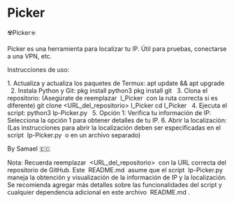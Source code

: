 # Picker

☢️Picker☣️
 
Picker es una herramienta para localizar tu IP.  Útil para pruebas, conectarse a una VPN, etc.
 
Instrucciones de uso:
 
1. Actualiza y actualiza los paquetes de Termux:
apt update && apt upgrade
 
2. Instala Python y Git:
pkg install python3
pkg install git
 
3. Clona el repositorio: (Asegúrate de reemplazar  I_Picker  con la ruta correcta si es diferente)
git clone <URL_del_repositorio>  I_Picker
cd I_Picker
 
4. Ejecuta el script:
python3 Ip-Picker.py
 
5. Opción 1: Verifica tu información de IP:  Selecciona la opción 1 para obtener detalles de tu IP.
6. Abrir la localización:  (Las instrucciones para abrir la localización deben ser especificadas en el script  Ip-Picker.py  o en un archivo separado)
 
By Samael 🇪🇨
 
Nota:  Recuerda reemplazar  <URL_del_repositorio>  con la URL correcta del repositorio de GitHub.  Este  README.md  asume que el script  Ip-Picker.py  maneja la obtención y visualización de la información de IP y la localización.  Se recomienda agregar más detalles sobre las funcionalidades del script y cualquier dependencia adicional en este archivo  README.md .
